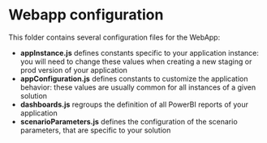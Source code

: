# Webapp configuration

This folder contains several configuration files for the WebApp:
* **appInstance.js** defines constants specific to your application instance: you will need to change these values when
  creating a new staging or prod version of your application
* **appConfiguration.js** defines constants to customize the application behavior: these values are usually common for all
  instances of a given solution
* **dashboards.js** regroups the definition of all PowerBI reports of your application
* **scenarioParameters.js** defines the configuration of the scenario parameters, that are specific to your solution
